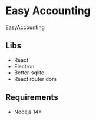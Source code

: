 # Easy Accounting

EasyAccounting

## Libs

- React
- Electron
- Better-sqlite
- React router dom

## Requirements

- Nodejs 14+

